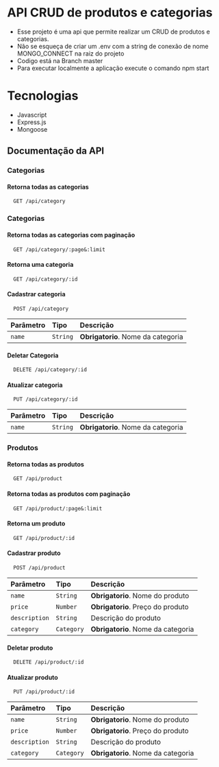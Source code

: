 
# API CRUD de produtos e categorias

- Esse projeto é uma api que permite realizar um CRUD de produtos e categorias.   
- Não se esqueça de criar um .env com a string de conexão de nome MONGO_CONNECT na raiz do projeto
- Codigo está na Branch master
- Para executar localmente a aplicação execute o comando npm start

# Tecnologias

- Javascript
- Express.js
- Mongoose
 

## Documentação da API

### Categorias
#### Retorna todas as categorias

```http
  GET /api/category
```

### Categorias
#### Retorna todas as categorias com paginação

```http
  GET /api/category/:page&:limit
```

#### Retorna uma categoria

```http
  GET /api/category/:id
```



#### Cadastrar categoria

```http
  POST /api/category 
```

| Parâmetro   | Tipo       | Descrição                                   |
| :---------- | :--------- | :------------------------------------------ |
| `name` | `String` |  **Obrigatorio**. Nome da categoria | 


#### Deletar Categoria

```http
  DELETE /api/category/:id
```

#### Atualizar categoria

```http
  PUT /api/category/:id 
```

| Parâmetro   | Tipo       | Descrição                                   |
| :---------- | :--------- | :------------------------------------------ |
| `name` | `String` |  **Obrigatorio**. Nome da categoria | 


### Produtos
#### Retorna todas as produtos

```http
  GET /api/product
```

 
#### Retorna todas as produtos com paginação

```http
  GET /api/product/:page&:limit
```

#### Retorna um produto

```http
  GET /api/product/:id
```



#### Cadastrar produto

```http
  POST /api/product 
```

| Parâmetro   | Tipo       | Descrição                                   |
| :---------- | :--------- | :------------------------------------------ |
| `name` | `String` |  **Obrigatorio**. Nome do produto | 
| `price` | `Number` |  **Obrigatorio**. Preço do produto | 
| `description` | `String` |  Descrição do produto | 
| `category` | `Category` |  **Obrigatorio**. Nome da categoria | 

#### Deletar produto

```http
  DELETE /api/product/:id
```

#### Atualizar produto

```http
  PUT /api/product/:id 
```

| Parâmetro   | Tipo       | Descrição                                   |
| :---------- | :--------- | :------------------------------------------ |
| `name` | `String` |  **Obrigatorio**. Nome do produto | 
| `price` | `Number` |  **Obrigatorio**. Preço do produto | 
| `description` | `String` |  Descrição do produto | 
| `category` | `Category` |  **Obrigatorio**. Nome da categoria | 


